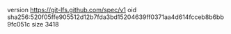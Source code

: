 version https://git-lfs.github.com/spec/v1
oid sha256:520f05ffe905512d12b7fda3bd15204639ff0371aa4d614fcceb8b6bb9fc051c
size 3418
